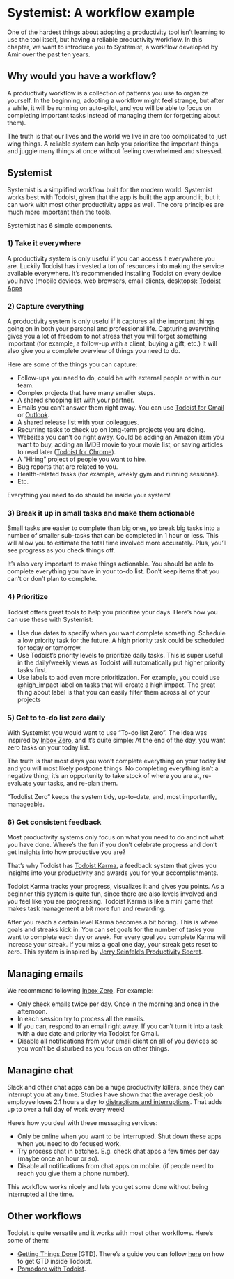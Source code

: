 # Systemist: A workflow example

One of the hardest things about adopting a productivity tool isn’t learning to use the tool itself, but having a reliable productivity workflow. In this chapter, we want to introduce you to Systemist, a workflow developed by Amir over the past ten years.

## Why would you have a workflow?

A productivity workflow is a collection of patterns you use to organize yourself. In the beginning, adopting a workflow might feel strange, but after a while, it will be running on auto-pilot, and you will be able to focus on completing important tasks instead of managing them (or forgetting about them).

The truth is that our lives and the world we live in are too complicated to just wing things. A reliable system can help you prioritize the important things and juggle many things at once without feeling overwhelmed and stressed.

## Systemist

Systemist is a simplified workflow built for the modern world. Systemist works best with Todoist, given that the app is built the app around it, but it can work with most other productivity apps as well. The core principles are much more important than the tools.

Systemist has 6 simple components.

### 1) Take it everywhere
A productivity system is only useful if you can access it everywhere you are. Luckily Todoist has invested a ton of resources into making the service available everywhere. It’s recommended installing Todoist on every device you have (mobile devices, web browsers, email clients, desktops): [Todoist Apps](https://todoist.com/Help/Apps)

### 2) Capture everything
A productivity system is only useful if it captures all the important things going on in both your personal and professional life. Capturing everything gives you a lot of freedom to not stress that you will forget something important (for example, a follow-up with a client, buying a gift, etc.) It will also give you a complete overview of things you need to do.

Here are some of the things you can capture:

* Follow-ups you need to do, could be with external people or within our team.
* Complex projects that have many smaller steps.
* A shared shopping list with your partner.
* Emails you can’t answer them right away. You can use [Todoist for Gmail](https://todoist.com/gmail) or [Outlook](https://todoist.com/outlook).
* A shared release list with your colleagues.
* Recurring tasks to check up on long-term projects you are doing.
* Websites you can’t do right away. Could be adding an Amazon item you want to buy, adding an IMDB movie to your movie list, or saving articles to read later ([Todoist for Chrome](https://todoist.com/chrome)).
* A “Hiring” project of people you want to hire.
* Bug reports that are related to you.
* Health-related tasks (for example, weekly gym and running sessions).
* Etc.

Everything you need to do should be inside your system!

### 3) Break it up in small tasks and make them actionable
Small tasks are easier to complete than big ones, so break big tasks into a number of smaller sub-tasks that can be completed in 1 hour or less. This will allow you to estimate the total time involved more accurately. Plus, you’ll see progress as you check things off.

It’s also very important to make things actionable. You should be able to complete everything you have in your to-do list. Don’t keep items that you can’t or don’t plan to complete.

### 4) Prioritize
Todoist offers great tools to help you prioritize your days. Here’s how you can use these with Systemist:

* Use due dates to specify when you want complete something. Schedule a low priority task for the future. A high priority task could  be scheduled for today or tomorrow.
* Use Todoist’s priority levels to prioritize daily tasks. This is super useful in the daily/weekly views as Todoist will automatically put higher priority tasks first.
* Use labels to add even more prioritization. For example, you could use @high_impact label on tasks that will create a high impact. The great thing about label is that you can easily filter them across all of your projects

### 5) Get to to-do list zero daily
With Systemist you would want to use “To-do list Zero”. The idea was inspired by [Inbox Zero](http://www.43folders.com/izero), and it’s quite simple: At the end of the day, you want zero tasks on your today list.

The truth is that most days you won’t complete everything on your today list and you will most likely postpone things. No completing everything isn’t a negative thing; it’s an opportunity to take stock of where you are at, re-evaluate your tasks, and re-plan them.

“Todolist Zero” keeps the system tidy, up-to-date, and, most importantly, manageable.

### 6) Get consistent feedback
Most productivity systems only focus on what you need to do and not what you have done. Where’s the fun if you don’t celebrate progress and don’t get insights into how productive you are?

That’s why Todoist has [Todoist Karma](https://todoist.com/karma), a feedback system that gives you insights into your productivity and awards you for your accomplishments.

Todoist Karma tracks your progress, visualizes it and gives you points. As a beginner this system is quite fun, since there are also levels involved and you feel like you are progressing. Todoist Karma is like a mini game that makes task management a bit more fun and rewarding.

After you reach a certain level Karma becomes a bit boring. This is where goals and streaks kick in. You can set goals for the number of tasks you want to complete each day or week. For every goal you complete Karma will increase your streak. If you miss a goal one day, your streak gets reset to zero. This system is inspired by [Jerry Seinfeld’s Productivity Secret](http://lifehacker.com/281626/jerry-seinfelds-productivity-secret).

## Managing emails
We recommend following [Inbox Zero](http://www.43folders.com/izero). For example:

* Only check emails twice per day. Once in the morning and once in the afternoon.
* In each session try to process all the emails.
* If you can, respond to an email right away. If you can’t turn it into a task with a due date and priority via Todoist for Gmail.
* Disable all notifications from your email client on all of you devices so you won’t be disturbed as you focus on other things.

## Managine chat
Slack and other chat apps can be a huge productivity killers, since they can interrupt you at any time. Studies have shown that the average desk job employee loses 2.1 hours a day to [distractions and interruptions](https://blog.todoist.com/2015/09/01/why-single-tasking-is-your-greatest-competitive-advantage-plus-19-ways-to-actually-do-it/). That adds up to over a full day of work every week! 

Here’s how you deal with these messaging services:

* Only be online when you want to be interrupted. Shut down these apps when you need to do focused work.
* Try process chat in batches. E.g. check chat apps a few times per day (maybe once an hour or so).
* Disable all notifications from chat apps on mobile. (if people need to reach you give them a phone number).

This workflow works nicely and lets you get some done without being interrupted all the time.

## Other workflows
Todoist is quite versatile and it works with most other workflows. Here’s some of them: 

* [Getting Things Done](https://en.wikipedia.org/wiki/Getting_Things_Done) [GTD]. There’s a guide you can follow [here](https://todoist.com/gtd) on how to get GTD inside Todoist.
* [Pomodoro with Todoist](https://support.todoist.com/hc/en-us/articles/210762349-Pomodoro-with-Todoist).
